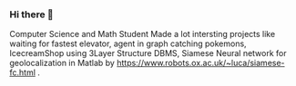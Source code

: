 ### Hi there 👋

Computer Science and Math Student
Made a lot intersting projects 
like waiting for fastest elevator,
agent in graph catching pokemons,
IcecreamShop using 3Layer Structure DBMS,
Siamese Neural network for geolocalization in Matlab
by https://www.robots.ox.ac.uk/~luca/siamese-fc.html .
